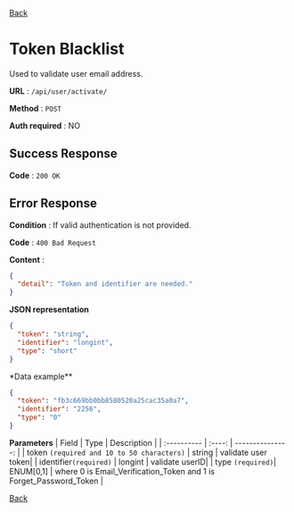 [Back](../README.md)

# Token Blacklist

Used to validate user email address.

**URL** : `/api/user/activate/`

**Method** : `POST`

**Auth required** : NO

## Success Response

**Code** : `200 OK`

## Error Response

**Condition** : If valid authentication is not provided.

**Code** : `400 Bad Request`

**Content** :

```json
{
  "detail": "Token and identifier are needed."
}
```

**JSON representation**

```json
{
  "token": "string",
  "identifier": "longint",
  "type": "short"
}
```

\*Data example\*\*

```json
{
  "token": "fb3c669bb0bb8580520a25cac35a0a7",
  "identifier": "2256",
  "type": "0"
}
```

**Parameters**
| Field | Type | Description |
| :---------- | :----: | ---------------: |
| token `(required and 10 to 50 characters)` | string | validate user token|
| identifier`(required)` | longint | validate userID|
| type `(required)`| ENUM[0,1] | where 0 is Email_Verification_Token and 1 is Forget_Password_Token |

[Back](../README.md)

